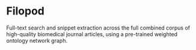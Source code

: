 # Filopod

Full-text search and snippet extraction across the full combined corpus of high-quality biomedical journal articles, using a pre-trained weighted ontology network graph.